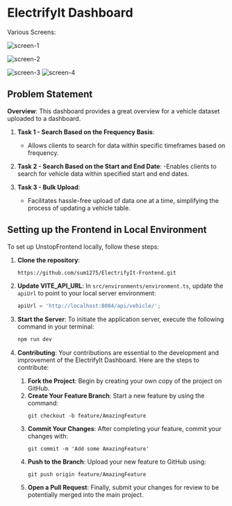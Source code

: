 
# ElectrifyIt Dashboard


Various Screens:


![screen-1](https://github.com/sum1275/ElectrifyIt-Frontend/assets/59500999/38f10565-14ce-4fd6-a88e-85d8c780ead9)

![screen-2](https://github.com/sum1275/ElectrifyIt-Frontend/assets/59500999/d68db86e-368f-4399-be5c-7bfe9af9b7e8)

![screen-3](https://github.com/sum1275/ElectrifyIt-Frontend/assets/59500999/8a4f7bd3-835a-452b-9689-cd31dba5fa1d)
![screen-4](https://github.com/sum1275/ElectrifyIt-Frontend/assets/59500999/d590f931-8275-40ac-8351-f0f7d0c812a9)


## Problem Statement

 **Overview**: This dashboard provides a great overview for a vehicle dataset uploaded to a dashboard.

1. **Task 1 - Search Based on the Frequency Basis**:
   - Allows clients to search for data within specific timeframes based on frequency.
   

2. **Task 2 - Search Based on the Start and End Date**:
   -Enables clients to search for vehicle data within specified start and end dates.
  
3. **Task 3 - Bulk Upload**:
   - Facilitates hassle-free upload of data one at a time, simplifying the process of updating a vehicle table.
   


## Setting up the Frontend in Local Environment

To set up UnstopFrontend locally, follow these steps:

1. **Clone the repository**:
   ```bash
   https://github.com/sum1275/ElectrifyIt-Frontend.git
2. **Update VITE_API_URL**:
   In `src/environments/environment.ts`, update the `apiUrl` to point to your local server environment:
   ```typescript
   apiUrl = 'http://localhost:8084/api/vehicle/';

3. **Start the Server**:
   To initiate the application server, execute the following command in your terminal:
   ```bash
   npm run dev
5. **Contributing**:
   Your contributions are essential to the development and improvement of the ElectrifyIt Dashboard. Here are the steps to contribute:

   1. **Fork the Project**: Begin by creating your own copy of the project on GitHub.
   2. **Create Your Feature Branch**: Start a new feature by using the command:
      ```git
      git checkout -b feature/AmazingFeature
      ```
   3. **Commit Your Changes**: After completing your feature, commit your changes with:
      ```git
      git commit -m 'Add some AmazingFeature'
      ```
   4. **Push to the Branch**: Upload your new feature to GitHub using:
      ```git
      git push origin feature/AmazingFeature
      ```
   5. **Open a Pull Request**: Finally, submit your changes for review to be potentially merged into the main project.



   

